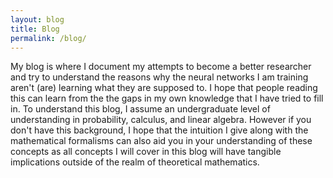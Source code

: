 ```yaml
---
layout: blog
title: Blog
permalink: /blog/
---
```


My blog is where I document my attempts to become a better researcher and try to understand the reasons why the neural networks I am training aren't (are) learning what they are supposed to. I hope that people reading this can learn from the the gaps in my own knowledge that I have tried to fill in. To understand this blog, I assume an undergraduate level of understanding in probability, calculus, and linear algebra. However if you don't have this background, I hope that the intuition I give along with the mathematical formalisms can also aid you in your understanding of these concepts as all concepts I will cover in this blog will have tangible implications outside of the realm of theoretical mathematics.
